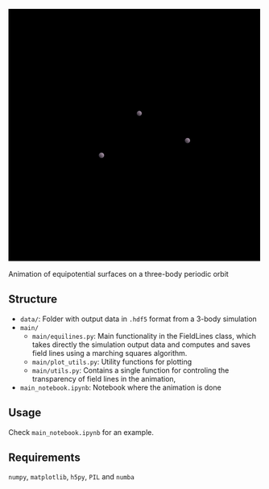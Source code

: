 ![Example](figures/animation.gif)

Animation of equipotential surfaces on a three-body periodic orbit

## Structure

- `data/`: Folder with output data in `.hdf5` format from a 3-body simulation 
- `main/`
    - `main/equilines.py`: Main functionality in the FieldLines class, which takes directly the simulation output data and computes and saves field lines using a marching squares algorithm.
    - `main/plot_utils.py`: Utility functions for plotting
    - `main/utils.py`: Contains a single function for controling the transparency of field lines in the animation,
- `main_notebook.ipynb`: Notebook where the animation is done

## Usage

Check  `main_notebook.ipynb` for an example.

## Requirements

`numpy`, `matplotlib`, `h5py`, `PIL` and `numba` 
